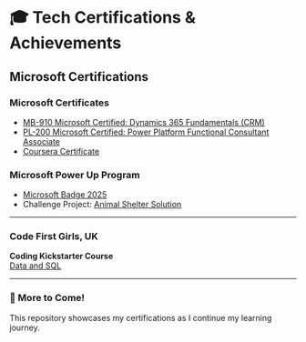 # 🎓 Tech Certifications & Achievements

## Microsoft Certifications

### Microsoft Certificates 

- [MB-910 Microsoft Certified: Dynamics 365 Fundamentals (CRM)](https://learn.microsoft.com/en-us/users/akankshagailakoti-0440/credentials/2b5053253aa5b083)
- [PL-200 Microsoft Certified: Power Platform Functional Consultant Associate](https://learn.microsoft.com/en-us/users/akankshagailakoti-0440/credentials/a9ae69c4afa30eb6)
- [Coursera Certificate](https://coursera.org/share/ab727a53471e2a772ca5c4f7d4f50314)

### Microsoft Power Up Program  

- [Microsoft Badge 2025](https://www.credly.com/badges/ba20689e-c8a1-4fa6-a7ea-4c605743944a/public_url)  
- Challenge Project: [Animal Shelter Solution](https://github.com/akankshagailakoti/AnimalShelter-Solution-PowerApps)

---

### Code First Girls, UK

**Coding Kickstarter Course**  
[Data and SQL](https://github.com/akankshagailakoti/certificates/blob/3e96b3c576fd9eab537e360acae21fe55e20c878/Certificate%20-%20Akanksha%20Gailakoti.pdf)

---

### 🚀 More to Come!

This repository showcases my certifications as I continue my learning journey.
